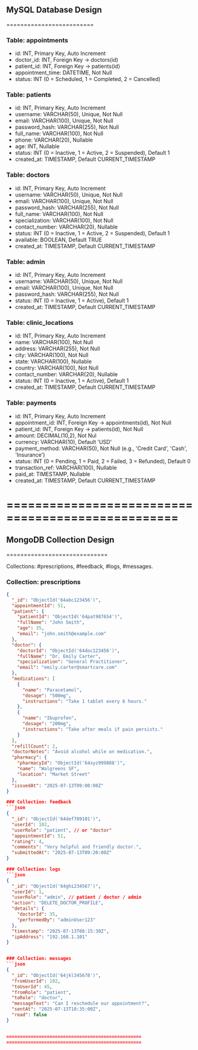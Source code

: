 ## MySQL Database Design
=========================

### Table: appointments
- id: INT, Primary Key, Auto Increment
- doctor_id: INT, Foreign Key → doctors(id)
- patient_id: INT, Foreign Key → patients(id)
- appointment_time: DATETIME, Not Null
- status: INT (0 = Scheduled, 1 = Completed, 2 = Cancelled)

### Table: patients
- id: INT, Primary Key, Auto Increment
- username: VARCHAR(50), Unique, Not Null
- email: VARCHAR(100), Unique, Not Null
- password_hash: VARCHAR(255), Not Null
- full_name: VARCHAR(100), Not Null
- phone: VARCHAR(20), Nullable
- age: INT, Nullable
- status: INT (0 = Inactive, 1 = Active, 2 = Suspended), Default 1
- created_at: TIMESTAMP, Default CURRENT_TIMESTAMP

### Table: doctors
- id: INT, Primary Key, Auto Increment
- username: VARCHAR(50), Unique, Not Null
- email: VARCHAR(100), Unique, Not Null
- password_hash: VARCHAR(255), Not Null
- full_name: VARCHAR(100), Not Null
- specialization: VARCHAR(100), Not Null
- contact_number: VARCHAR(20), Nullable
- status: INT (0 = Inactive, 1 = Active, 2 = Suspended), Default 1
- available: BOOLEAN, Default TRUE
- created_at: TIMESTAMP, Default CURRENT_TIMESTAMP

### Table: admin
- id: INT, Primary Key, Auto Increment
- username: VARCHAR(50), Unique, Not Null
- email: VARCHAR(100), Unique, Not Null
- password_hash: VARCHAR(255), Not Null
- status: INT (0 = Inactive, 1 = Active), Default 1
- created_at: TIMESTAMP, Default CURRENT_TIMESTAMP

### Table: clinic_locations
- id: INT, Primary Key, Auto Increment
- name: VARCHAR(100), Not Null
- address: VARCHAR(255), Not Null
- city: VARCHAR(100), Not Null
- state: VARCHAR(100), Nullable
- country: VARCHAR(100), Not Null
- contact_number: VARCHAR(20), Nullable
- status: INT (0 = Inactive, 1 = Active), Default 1
- created_at: TIMESTAMP, Default CURRENT_TIMESTAMP

### Table: payments
- id: INT, Primary Key, Auto Increment
- appointment_id: INT, Foreign Key → appointments(id), Not Null
- patient_id: INT, Foreign Key → patients(id), Not Null
- amount: DECIMAL(10,2), Not Nul
- currency: VARCHAR(10), Default 'USD'
- payment_method: VARCHAR(50), Not Null (e.g., 'Credit Card', 'Cash', 'Insurance')
- status: INT (0 = Pending, 1 = Paid, 2 = Failed, 3 = Refunded), Default 0
- transaction_ref: VARCHAR(100), Nullable
- paid_at: TIMESTAMP, Nullable
- created_at: TIMESTAMP, Default CURRENT_TIMESTAMP

==================================================
==================================================

## MongoDB Collection Design
=============================

Collections:  #prescriptions, #feedback, #logs, #messages.

### Collection: prescriptions
```json
{
  "_id": "ObjectId('64abc123456')",
  "appointmentId": 51,
  "patient": {
    "patientId": "ObjectId('64pat987654')",
    "fullName": "John Smith",
    "age": 35,
    "email": "john.smith@example.com"
  },
  "doctor": {
    "doctorId": "ObjectId('64doc123456')",
    "fullName": "Dr. Emily Carter",
    "specialization": "General Practitioner",
    "email": "emily.carter@smartcare.com"
  },
  "medications": [
    {
      "name": "Paracetamol",
      "dosage": "500mg",
      "instructions": "Take 1 tablet every 6 hours."
    },
    {
      "name": "Ibuprofen",
      "dosage": "200mg",
      "instructions": "Take after meals if pain persists."
    }
  ],
  "refillCount": 2,
  "doctorNotes": "Avoid alcohol while on medication.",
  "pharmacy": {
    "pharmacyId": "ObjectId('64xyz999888')",
    "name": "Walgreens SF",
    "location": "Market Street"
  },
  "issuedAt": "2025-07-13T09:00:00Z"
}

### Collection: feedback
```json
{
  "_id": "ObjectId('64def789101')",
  "userId": 102,
  "userRole": "patient", // or "doctor"
  "appointmentId": 51,
  "rating": 4,
  "comments": "Very helpful and friendly doctor.",
  "submittedAt": "2025-07-13T09:20:00Z"
}

### Collection: logs
```json
{
  "_id": "ObjectId('64ghi234567')",
  "userId": 1,
  "userRole": "admin", // patient / doctor / admin
  "action": "DELETE_DOCTOR_PROFILE",
  "details": {
    "doctorId": 35,
    "performedBy": "adminUser123"
  },
  "timestamp": "2025-07-13T08:15:30Z",
  "ipAddress": "192.168.1.101"
}


### Collection: messages
```json
{
  "_id": "ObjectId('64jkl345678')",
  "fromUserId": 102,
  "toUserId": 45,
  "fromRole": "patient",
  "toRole": "doctor",
  "messageText": "Can I reschedule our appointment?",
  "sentAt": "2025-07-13T10:35:00Z",
  "read": false
}


==================================================
==================================================
